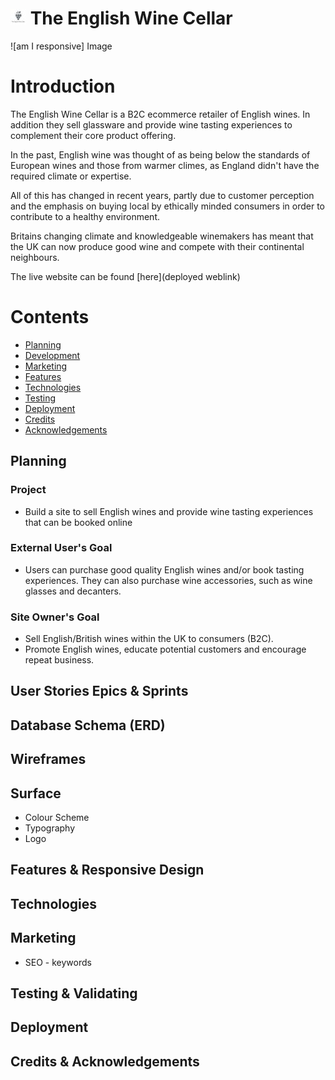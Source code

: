 # ![TheEthicalWineCellar logo](/media/tewc_logo2.jpg) The English Wine Cellar 

![am I responsive] Image

# Introduction
The English Wine Cellar is a B2C ecommerce retailer of English wines. In addition they sell glassware and provide wine tasting experiences to complement their core product offering.

In the past, English wine was thought of as being below the standards of European wines and those from warmer climes, as England didn't have the required climate or expertise.

All of this has changed in recent years, partly due to customer perception and the emphasis on buying local by ethically minded consumers in order to contribute to a healthy environment.

Britains changing climate and knowledgeable winemakers has meant that the UK can now produce good wine and compete with their continental neighbours.

The live website can be found [here](deployed weblink)
# Contents
* [Planning](#planning)
* [Development](#development)
* [Marketing](#marketing)
* [Features](#features)
* [Technologies](#technologies)
* [Testing](#testing)
* [Deployment](#deployment)
* [Credits](#credits)
* [Acknowledgements](#acknowledgements)


## Planning
### Project
- Build a site to sell English wines and provide wine tasting experiences that can be booked online

### External User's Goal
- Users can purchase good quality English wines and/or book tasting experiences. They can also purchase wine accessories, such as wine glasses and decanters.

### Site Owner's Goal
- Sell English/British wines within the UK to consumers (B2C).
- Promote English wines, educate potential customers and encourage repeat business.

## User Stories Epics & Sprints

## Database Schema (ERD)

## Wireframes

## Surface
- Colour Scheme
- Typography
- Logo

## Features & Responsive Design

## Technologies

## Marketing
- SEO - keywords

## Testing & Validating

## Deployment

## Credits & Acknowledgements
